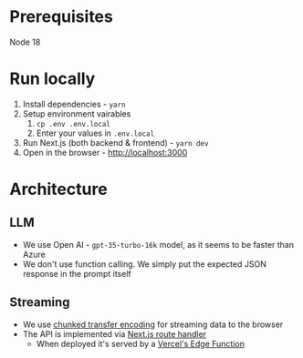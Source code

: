 # Prerequisites

Node 18

# Run locally

1. Install dependencies - `yarn`
1. Setup environment vairables
   1. `cp .env .env.local`
   1. Enter your values in `.env.local`
1. Run Next.js (both backend & frontend) - `yarn dev`
1. Open in the browser - [http://localhost:3000](http://localhost:3000)

# Architecture

## LLM

- We use Open AI - `gpt-35-turbo-16k` model, as it seems to be faster than Azure
- We don't use function calling. We simply put the expected JSON response in the prompt itself

## Streaming

- We use [chunked transfer encoding](https://developer.mozilla.org/en-US/docs/Web/HTTP/Headers/Transfer-Encoding#chunked_encoding) for streaming data to the browser
- The API is implemented via [Next.js route handler](https://nextjs.org/docs/app/building-your-application/routing/route-handlers)
  - When deployed it's served by a [Vercel's Edge Function](https://vercel.com/docs/concepts/functions/edge-functions)
